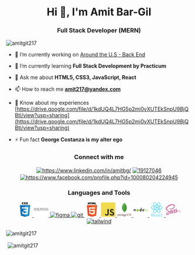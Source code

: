 <h1 align="center">Hi 👋, I'm Amit Bar-Gil</h1>
<h3 align="center">Full Stack Developer (MERN)</h3>

<p align="left"> <img src="https://komarev.com/ghpvc/?username=amitgit217&label=Profile%20views&color=0091ff&style=plastic" alt="amitgit217" /> </p>

- 🔭 I’m currently working on [Around the U.S - Back End](https://github.com/AmitGit217/around-express)

- 🌱 I’m currently learning **Full Stack Development by Practicum**

- 💬 Ask me about **HTML5, CSS3, JavaScript, React**

- 📫 How to reach me **amit217@yandex.com**

- 📄 Know about my experiences [https://drive.google.com/file/d/1kdUQ4L7HG5p2mi0vXUTEkSnpU9BjQBti/view?usp=sharing](https://drive.google.com/file/d/1kdUQ4L7HG5p2mi0vXUTEkSnpU9BjQBti/view?usp=sharing)

- ⚡ Fun fact **George Costanza is my alter ego**

<h3 align="center">Connect with me</h3>
<p align="center">
<a href="https://www.linkedin.com/in/amitbg/" target="blank"><img align="center" src="https://raw.githubusercontent.com/rahuldkjain/github-profile-readme-generator/master/src/images/icons/Social/linked-in-alt.svg" alt="https://www.linkedin.com/in/amitbg/" height="30" width="40" /></a>
<a href="https://stackoverflow.com/users/19127046" target="blank"><img align="center" src="https://raw.githubusercontent.com/rahuldkjain/github-profile-readme-generator/master/src/images/icons/Social/stack-overflow.svg" alt="19127046" height="30" width="40" /></a>
<a href="https://fb.com/https://www.facebook.com/profile.php?id=100080204224945" target="blank"><img align="center" src="https://raw.githubusercontent.com/rahuldkjain/github-profile-readme-generator/master/src/images/icons/Social/facebook.svg" alt="https://www.facebook.com/profile.php?id=100080204224945" height="30" width="40" /></a>
</p>

<h3 align="center">Languages and Tools</h3>
<p align="center"> <a href="https://www.w3schools.com/css/" target="_blank" rel="noreferrer"> <img src="https://raw.githubusercontent.com/devicons/devicon/master/icons/css3/css3-original-wordmark.svg" alt="css3" width="40" height="40"/> </a> <a href="https://expressjs.com" target="_blank" rel="noreferrer"> <img src="https://raw.githubusercontent.com/devicons/devicon/master/icons/express/express-original-wordmark.svg" alt="express" width="40" height="40"/> </a> <a href="https://www.figma.com/" target="_blank" rel="noreferrer"> <img src="https://www.vectorlogo.zone/logos/figma/figma-icon.svg" alt="figma" width="40" height="40"/> </a> <a href="https://git-scm.com/" target="_blank" rel="noreferrer"> <img src="https://www.vectorlogo.zone/logos/git-scm/git-scm-icon.svg" alt="git" width="40" height="40"/> </a> <a href="https://www.w3.org/html/" target="_blank" rel="noreferrer"> <img src="https://raw.githubusercontent.com/devicons/devicon/master/icons/html5/html5-original-wordmark.svg" alt="html5" width="40" height="40"/> </a> <a href="https://developer.mozilla.org/en-US/docs/Web/JavaScript" target="_blank" rel="noreferrer"> <img src="https://raw.githubusercontent.com/devicons/devicon/master/icons/javascript/javascript-original.svg" alt="javascript" width="40" height="40"/> </a> <a href="https://www.mongodb.com/" target="_blank" rel="noreferrer"> <img src="https://raw.githubusercontent.com/devicons/devicon/master/icons/mongodb/mongodb-original-wordmark.svg" alt="mongodb" width="40" height="40"/> </a> <a href="https://nodejs.org" target="_blank" rel="noreferrer"> <img src="https://raw.githubusercontent.com/devicons/devicon/master/icons/nodejs/nodejs-original-wordmark.svg" alt="nodejs" width="40" height="40"/> </a> <a href="https://reactjs.org/" target="_blank" rel="noreferrer"> <img src="https://raw.githubusercontent.com/devicons/devicon/master/icons/react/react-original-wordmark.svg" alt="react" width="40" height="40"/> </a> <a href="https://sass-lang.com" target="_blank" rel="noreferrer"> <img src="https://raw.githubusercontent.com/devicons/devicon/master/icons/sass/sass-original.svg" alt="sass" width="40" height="40"/> </a> <a href="https://tailwindcss.com/" target="_blank" rel="noreferrer"> <img src="https://www.vectorlogo.zone/logos/tailwindcss/tailwindcss-icon.svg" alt="tailwind" width="40" height="40"/> </a> </p>

<p><img align="center" src="https://github-readme-stats.vercel.app/api/top-langs?username=amitgit217&show_icons=true&locale=en&layout=compact" alt="amitgit217" /></p>

<p>&nbsp;<img align="center" src="https://github-readme-stats.vercel.app/api?username=amitgit217&show_icons=true&theme=synthwave&cache_seconds=1800&locale=en" alt="amitgit217" /></p>


